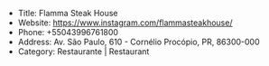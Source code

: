 -  Title: Flamma Steak House
-  Website: https://www.instagram.com/flammasteakhouse/
-  Phone: +55043996761800
-  Address: Av. São Paulo, 610 - Cornélio Procópio, PR, 86300-000
-  Category: Restaurante | Restaurant
